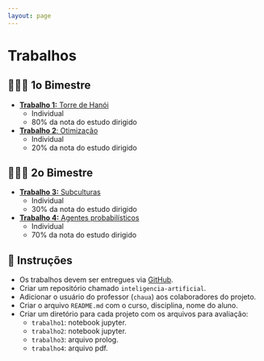 ```yaml
---
layout: page
---
```


# Trabalhos

## 🏋🏼‍♂️ 1o Bimestre

- [**Trabalho 1:** Torre de Hanói]({{site.baseurl}}/trabalhos/torre)
    - Individual
    - 80% da nota do estudo dirigido
- [**Trabalho 2**: Otimização]({{site.baseurl}}/trabalhos/otimizacao) 
    - Individual
    - 20% da nota do estudo dirigido

## 🏋🏼‍♂️ 2o Bimestre

- [**Trabalho 3:** Subculturas]({{site.baseurl}}/trabalhos/)
    - Individual
    - 30% da nota do estudo dirigido
- [**Trabalho 4:** Agentes probabilísticos]({{site.baseurl}}/trabalhos/)
    - Individual
    - 70% da nota do estudo dirigido

## 📒 Instruções

- Os trabalhos devem ser entregues via [GitHub](https://github.com).
- Criar um repositório chamado `inteligencia-artificial`.
- Adicionar o usuário do professor (`chaua`) aos colaboradores do projeto.
- Criar o arquivo `README.md` com o curso, disciplina, nome do aluno.
- Criar um diretório para cada projeto com os arquivos para avaliação:
    - `trabalho1`: notebook jupyter.  
    - `trabalho2`: notebook jupyter.
    - `trabalho3`: arquivo prolog. 
    - `trabalho4`: arquivo pdf.
